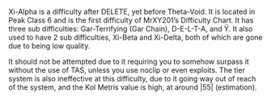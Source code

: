 Xi-Alpha is a difficulty after DELETE, yet before Theta-Void. It is located in Peak Class 6 and is the first difficulty of MrXY201’s Difficulty Chart. It has three sub difficulties: Gar-Terrifying (Gar Chain), D-E-L-T-A, and Ÿ. It also used to have 2 sub difficulties, Xi-Beta and Xi-Delta, both of which are gone due to being low quality.

It should not be attempted due to it requiring you to somehow surpass it without the use of TAS, unless you use noclip or even exploits. The tier system is also ineffective at this difficulty, due to it going way out of reach of the system, and the Kol Metris value is high, at around |55| (estimation).
